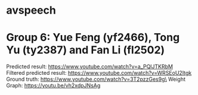 # avspeech
# Group 6: Yue Feng (yf2466), Tong Yu (ty2387) and Fan Li (fl2502)
Predicted result: https://www.youtube.com/watch?v=a_PQlJTKRbM \
Filtered predicted result: https://www.youtube.com/watch?v=WRSEoU2Itgk \
Ground truth: https://www.youtube.com/watch?v=3T2pzzGes9g\
Weight Graph: https://youtu.be/vh2xdpJNsAg
